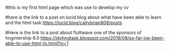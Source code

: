 #this is my first html page which was use to develop my cv

#here is the link to a post on lucid blog about what have been able to learn and the html task https://lucid.blog/caitybrian808/posts

#Here is the link to a post about fluttwave one of the sponsors of hngintership 6.0 https://idyhngtask.blogspot.com/2019/08/so-far-ive-been-able-to-use-html-to.html?m=1


